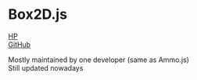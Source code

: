 # Box2D.js

[HP](http://kripken.github.io/box2d.js/demo/webgl/box2d.html)  
[GitHub](https://github.com/kripken/box2d.js/)

Mostly maintained by one developer (same as Ammo.js)  
Still updated nowadays
